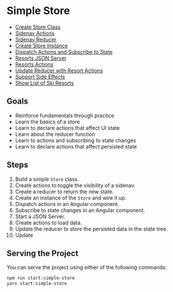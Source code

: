 # Simple Store

* [Create Store Class](./store.md)
* [Sidenav Actions](./sidenav-actions.md)
* [Sidenav Reducer](./sidenav-reducer.md)
* [Create Store Instance](./new-up-store.md)
* [Dispatch Actions and Subscribe to State](./dispatch-subscribe.md)
* [Resorts JSON Server](./resorts-json-server.md)
* [Resorts Actions](./resort-actions.md)
* [Update Reducer with Resort Actions](./resort-reducer.md)
* [Support Side Effects](./effects.md)
* [Show List of Ski Resorts](./resort-listing.md)

## Goals

* Reinforce fundamentals through practice
* Learn the basics of a store
* Learn to declare actions that affect UI state
* Learn about the reducer function
* Learn to actions and subscribing to state changes
* Learn to declare actions that affect persisted state

## Steps

1. Build a simple `Store` class.
2. Create actions to toggle the visibility of a sidenav.
3. Create a reducer to return the new state.
4. Create an instance of the `Store` and wire it up.
5. Dispatch actions in an Angular component.
6. Subscribe to state changes in an Angular component.
7. Start a JSON Server.
8. Create actions to load data.
9. Update the reducer to store the persisted data in the state tree.
10. Update

## Serving the Project

You can serve the project using either of the following commands:

```bash
npm run start:simple-store
yarn start:simple-store
```